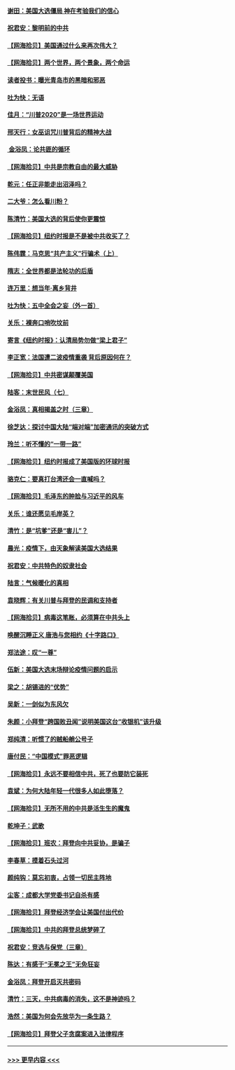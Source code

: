#### [谢田：美国大选僵局 神在考验我们的信心](../pages/nsc993/n12527932.md?t=11060151) 
#### [祝君安：黎明前的中共](../pages/nsc993/n12524071.md?t=11060151) 
#### [【网海拾贝】美国通过什么来再次伟大？](../pages/nsc993/n12523844.md?t=11060151) 
#### [【网海拾贝】两个世界，两个景象，两个命运](../pages/nsc993/n12521419.md?t=11060151) 
#### [读者投书：曝光青岛市的黑暗和邪恶](../pages/nsc993/n12520988.md?t=11060151) 
#### [吐为快：无语](../pages/nsc993/n12518588.md?t=11060151) 
#### [佳月：“川普2020”是一场世界运动](../pages/nsc993/n12518581.md?t=11060151) 
#### [邢天行：女巫诅咒川普背后的精神大战](../pages/nsc993/n12517257.md?t=11060151) 
#### [ 金浴凤：论共匪的循环](../pages/nsc993/n12517133.md?t=11060151) 
#### [【网海拾贝】中共是宗教自由的最大威胁](../pages/nsc993/n12516879.md?t=11060151) 
#### [乾元：任正非能走出沼泽吗？](../pages/nsc993/n12515831.md?t=11060151) 
#### [二大爷：怎么看川粉？](../pages/nsc993/n12515820.md?t=11060151) 
#### [陈清竹：美国大选的背后使你更震惊](../pages/nsc993/n12515589.md?t=11060151) 
#### [【网海拾贝】纽约时报是不是被中共收买了？](../pages/nsc993/n12515122.md?t=11060151) 
#### [陈伟霆：马克思“共产主义”行骗术（上）](../pages/nsc993/n12510217.md?t=11060151) 
#### [隋志：全世界都是法轮功的后盾](../pages/nsc993/n12510636.md?t=11060151) 
#### [连万里：想当年‧离乡背井](../pages/nsc993/n12510623.md?t=11060151) 
#### [吐为快：五中全会之妄（外一首）](../pages/nsc993/n12510470.md?t=11060151) 
#### [关乐：裸奔口哨吹坟前](../pages/nsc993/n12510403.md?t=11060151) 
#### [寄言《纽约时报》：认清局势勿做“梁上君子”](../pages/nsc993/n12510042.md?t=11060151) 
#### [李正宽：法国遭二波疫情重袭 背后原因何在？](../pages/nsc993/n12509971.md?t=11060151) 
#### [【网海拾贝】中共密谋颠覆美国](../pages/nsc993/n12509816.md?t=11060151) 
#### [陆客：末世民风（七）](../pages/nsc993/n12507822.md?t=11060151) 
#### [金浴凤：真相揭盖之时（三章）](../pages/nsc993/n12507804.md?t=11060151) 
#### [徐芝达：探讨中国大陆“端对端”加密通讯的突破方式](../pages/nsc993/n12507682.md?t=11060151) 
#### [玲兰：听不懂的“一带一路”](../pages/nsc993/n12507669.md?t=11060151) 
#### [【网海拾贝】纽约时报成了美国版的环球时报](../pages/nsc993/n12507053.md?t=11060151) 
#### [骆克仁：要真打台湾还会一直喊吗？](../pages/nsc993/n12506843.md?t=11060151) 
#### [【网海拾贝】毛泽东的肿脸与习近平的风车](../pages/nsc993/n12504537.md?t=11060151) 
#### [关乐：谁还愿见毛岸英？](../pages/nsc993/n12503866.md?t=11060151) 
#### [清竹：是“坑爹”还是“害儿”？](../pages/nsc993/n12503034.md?t=11060151) 
#### [晨光：疫情下，由天象解读美国大选结果](../pages/nsc993/n12502536.md?t=11060151) 
#### [祝君安：中共特色的奴隶社会](../pages/nsc993/n12501529.md?t=11060151) 
#### [陆言：气候暖化的真相](../pages/nsc993/n12501183.md?t=11060151) 
#### [袁晓辉：有关川普与拜登的民调和支持者](../pages/nsc993/n12500433.md?t=11060151) 
#### [【网海拾贝】病毒这笔账，必须算在中共头上](../pages/nsc993/n12500320.md?t=11060151) 
#### [唤醒沉睡正义 唐浩与您相约《十字路口》](../pages/nsc993/n12497980.md?t=11060151) 
#### [郑法途：叹“一尊”](../pages/nsc993/n12498837.md?t=11060151) 
#### [伍新：美国大选末场辩论疫情问题的启示](../pages/nsc993/n12498829.md?t=11060151) 
#### [梁之：胡锡进的“优势”](../pages/nsc993/n12498780.md?t=11060151) 
#### [吴新：一剑似为东风欠](../pages/nsc993/n12498772.md?t=11060151) 
#### [朱颜：小拜登“跨国败丑闻”说明美国这台“收银机”该升级](../pages/nsc993/n12498731.md?t=11060151) 
#### [郑纯清：听惯了的贼船艄公号子](../pages/nsc993/n12498721.md?t=11060151) 
#### [唐付民：“中国模式”罪恶逻辑](../pages/nsc993/n12498310.md?t=11060151) 
#### [【网海拾贝】永远不要相信中共，死了也要防它装死](../pages/nsc993/n12498162.md?t=11060151) 
#### [袁斌：为何大陆年轻一代很多人如此堕落？](../pages/nsc993/n12495696.md?t=11060151) 
#### [【网海拾贝】无所不用的中共是活生生的魔鬼](../pages/nsc993/n12495621.md?t=11060151) 
#### [乾坤子：武歌](../pages/nsc993/n12493391.md?t=11060151) 
#### [【网海拾贝】班农：拜登向中共妥协，是骗子](../pages/nsc993/n12492877.md?t=11060151) 
#### [李春草：摸着石头过河](../pages/nsc993/n12491121.md?t=11060151) 
#### [颜纯钩：莫忘初衷，占领一切民主阵地](../pages/nsc993/n12490965.md?t=11060151) 
#### [尘客：成都大学党委书记自杀有感](../pages/nsc993/n12490950.md?t=11060151) 
#### [【网海拾贝】拜登经济学会让美国付出代价](../pages/nsc993/n12489662.md?t=11060151) 
#### [【网海拾贝】中共的拜登总统梦碎了](../pages/nsc993/n12487896.md?t=11060151) 
#### [祝君安：竞选与保党（三章）](../pages/nsc993/n12487258.md?t=11060151) 
#### [陈达：有感于“无冕之王”无免狂妄](../pages/nsc993/n12485133.md?t=11060151) 
#### [金浴凤：拜登开启灭共密码](../pages/nsc993/n12485125.md?t=11060151) 
#### [清竹：三天，中共病毒的消失，这不是神迹吗？](../pages/nsc993/n12485027.md?t=11060151) 
#### [浩然：美国为何会先放华为一条生路？](../pages/nsc993/n12484997.md?t=11060151) 
#### [【网海拾贝】拜登父子贪腐案进入法律程序](../pages/nsc993/n12484957.md?t=11060151) 

----
#### [ >>> 更早内容 <<< ](../indexes/nsc993-earlier.md)

